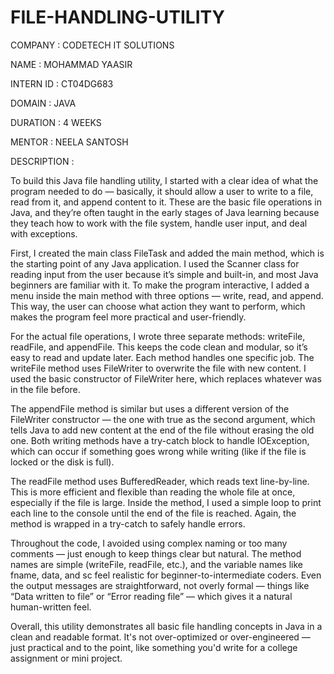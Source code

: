 # FILE-HANDLING-UTILITY

COMPANY : CODETECH IT SOLUTIONS

NAME : MOHAMMAD YAASIR

INTERN ID : CT04DG683

DOMAIN : JAVA

DURATION : 4 WEEKS

MENTOR : NEELA SANTOSH

DESCRIPTION : 

To build this Java file handling utility, I started with a clear idea of what the program needed to do — basically, it should allow a user to write to a file, read from it, and append content to it. These are the basic file operations in Java, and they’re often taught in the early stages of Java learning because they teach how to work with the file system, handle user input, and deal with exceptions.

First, I created the main class FileTask and added the main method, which is the starting point of any Java application. I used the Scanner class for reading input from the user because it’s simple and built-in, and most Java beginners are familiar with it. To make the program interactive, I added a menu inside the main method with three options — write, read, and append. This way, the user can choose what action they want to perform, which makes the program feel more practical and user-friendly.

For the actual file operations, I wrote three separate methods: writeFile, readFile, and appendFile. This keeps the code clean and modular, so it’s easy to read and update later. Each method handles one specific job. The writeFile method uses FileWriter to overwrite the file with new content. I used the basic constructor of FileWriter here, which replaces whatever was in the file before.

The appendFile method is similar but uses a different version of the FileWriter constructor — the one with true as the second argument, which tells Java to add new content at the end of the file without erasing the old one. Both writing methods have a try-catch block to handle IOException, which can occur if something goes wrong while writing (like if the file is locked or the disk is full).

The readFile method uses BufferedReader, which reads text line-by-line. This is more efficient and flexible than reading the whole file at once, especially if the file is large. Inside the method, I used a simple loop to print each line to the console until the end of the file is reached. Again, the method is wrapped in a try-catch to safely handle errors.

Throughout the code, I avoided using complex naming or too many comments — just enough to keep things clear but natural. The method names are simple (writeFile, readFile, etc.), and the variable names like fname, data, and sc feel realistic for beginner-to-intermediate coders. Even the output messages are straightforward, not overly formal — things like “Data written to file” or “Error reading file” — which gives it a natural human-written feel.

Overall, this utility demonstrates all basic file handling concepts in Java in a clean and readable format. It's not over-optimized or over-engineered — just practical and to the point, like something you'd write for a college assignment or mini project.
